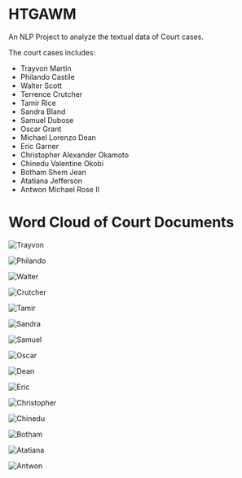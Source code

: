 # HTGAWM

An NLP Project to analyze the textual data of Court cases.

The court cases includes:

- Trayvon Martin
- Philando Castile
- Walter Scott
- Terrence Crutcher
- Tamir Rice
- Sandra Bland
- Samuel Dubose
- Oscar Grant
- Michael Lorenzo Dean
- Eric Garner
- Christopher Alexander Okamoto
- Chinedu Valentine Okobi
- Botham Shem Jean
- Atatiana Jefferson
- Antwon Michael Rose II


# Word Cloud of Court Documents
![Trayvon](/wordcloud/trayvon_wordcloud.png)

![Philando](/wordcloud/philando_wordcloud.png)

![Walter](/wordcloud/walter_wordcloud.png)

![Crutcher](/wordcloud/crutcher_wordcloud.png)

![Tamir](/wordcloud/tamir_wordcloud.png)

![Sandra](/wordcloud/sandra_wordcloud.png)

![Samuel](/wordcloud/samuel_wordcloud.png)

![Oscar](/wordcloud/oscar_wordcloud.png)

![Dean](/wordcloud/dean_wordcloud.png)

![Eric](/wordcloud/eric_wordcloud.png)

![Christopher](/wordcloud/christopher_wordcloud.png)

![Chinedu](/wordcloud/chinedu_wordcloud.png)

![Botham](/wordcloud/botham_wordcloud.png)

![Atatiana](/wordcloud/at_wordcloud.png)

![Antwon](/wordcloud/antwon_wordcloud.png)

